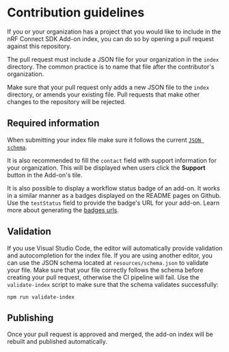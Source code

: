 # Contribution guidelines

If you or your organization has a project that you would like to include in the nRF Connect SDK Add-on index, you can do so by opening a pull request against this repository.

The pull request must include a JSON file for your organization in the `index` directory. The common practice is to name that file after the contributor's organization.

Make sure that your pull request only adds a new JSON file to the `index` directory, or amends your existing file.
Pull requests that make other changes to the repository will be rejected.

## Required information

When submitting your index file make sure it follows the current [`JSON schema`](./resources/schema.json).

It is also recommended to fill the `contact` field with support information for your organization. This will be displayed when users click the **Support** button in the Add-on's tile.

It is also possible to display a workflow status badge of an add-on. It works in a similar manner as a badges displayed on the README pages on Github. Use the `testStatus` field to provide
the badge's URL for your add-on. Learn more about generating the [badges urls](https://docs.github.com/en/actions/monitoring-and-troubleshooting-workflows/monitoring-workflows/adding-a-workflow-status-badge#using-the-workflow-file-name).

## Validation

If you use Visual Studio Code, the editor will automatically provide validation and autocompletion for the index file. If you are using another editor, you can use the JSON schema located at `resources/schema.json` to validate your file. Make sure that your file correctly follows the schema before creating your pull request, otherwise the CI pipeline will fail. Use the `validate-index` script  to make sure that the schema validates successfully:

```
npm run validate-index
```

## Publishing

Once your pull request is approved and merged, the add-on index will be rebuilt and published automatically.
